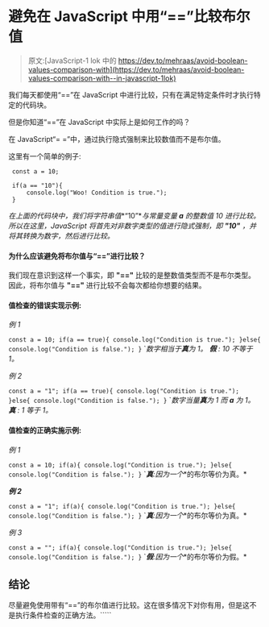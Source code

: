 # 避免在 JavaScript 中用“==”比较布尔值

> 原文:[JavaScript-1 lok 中的 https://dev.to/mehraas/avoid-boolean-values-comparison-with](https://dev.to/mehraas/avoid-boolean-values-comparison-with--in-javascript-1lok)

我们每天都使用“==”在 JavaScript 中进行比较，只有在满足特定条件时才执行特定的代码块。

但是你知道“==”在 JavaScript 中实际上是如何工作的吗？

在 JavaScript“= =”中，通过执行隐式强制来比较数值而不是布尔值。

这里有一个简单的例子:

```
 const a = 10;

 if(a == "10"){
     console.log("Woo! Condition is true.");
 } 
```

*在上面的代码块中，我们将字符串值**“10”**与常量变量 **a** 的整数值 10 进行比较。
所以在这里，JavaScript 将首先对非数字类型的值进行隐式强制，即 **"10"** ，并将其转换为数字，然后进行比较。*

#### 为什么应该避免将布尔值与“==”进行比较？

我们现在意识到这样一个事实，即 **"=="** 比较的是整数值类型而不是布尔类型。因此，将布尔值与 **"=="** 进行比较不会每次都给你想要的结果。

#### 值检查的错误实现示例:

*例 1*

``const a = 10; if(a == true){ console.log("Condition is true."); }else{ console.log("Condition is false."); }`` `*数字相当于**真**为 1。
**假** : 10 不等于 1。*

*例 2*

``const a = "1"; if(a == true){ console.log("Condition is true."); }else{ console.log("Condition is false."); }`` `*数字当量**真**为 1 而 **a** 为 1。
**真** : 1 等于 1。*

#### 值检查的正确实施示例:

*例 1*

``const a = 10; if(a){ console.log("Condition is true."); }else{ console.log("Condition is false."); }`` `***真**:因为**一个**的布尔等价为真。*

***例 2***

``const a = "1"; if(a){ console.log("Condition is true."); }else{ console.log("Condition is false."); }`` `***真**:因为**一个**的布尔等价为真。*

*例 3*

``const a = ""; if(a){ console.log("Condition is true."); }else{ console.log("Condition is false."); }`` `***假**:因为**一个**的布尔等价为假。*

## 结论

尽量避免使用带有“==”的布尔值进行比较。这在很多情况下对你有用，但是这不是执行条件检查的正确方法。`````